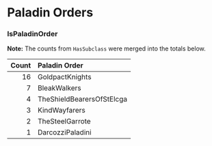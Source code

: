 <!-- TITLE: Paladin Orders -->

# Paladin Orders
### IsPaladinOrder

**Note:** The counts from `HasSubclass` were merged into the totals below.

Count | Paladin Order
---: | :---
16 | GoldpactKnights
7 | BleakWalkers
4 | TheShieldBearersOfStElcga
3 | KindWayfarers
2 | TheSteelGarrote
1 | DarcozziPaladini